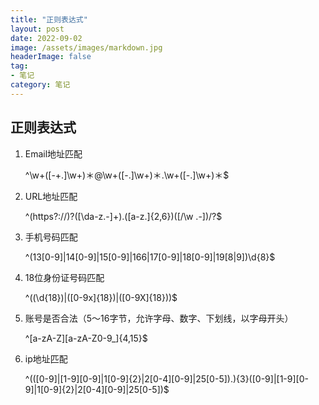 ```yaml
---
title: "正则表达式"
layout: post
date: 2022-09-02
image: /assets/images/markdown.jpg
headerImage: false
tag:
- 笔记
category: 笔记
---
```


##	正则表达式  

1. Email地址匹配    
	
	^\w+([-+.]\w+)＊@\w+([-.]\w+)＊\.\w+([-.]\w+)＊$    
 
2. URL地址匹配

	^(https?:\/\/)?([\da-z.-]+)\.([a-z.]{2,6})([\/\w .-])\/?$      

3. 手机号码匹配

	^(13[0-9]|14[0-9]|15[0-9]|166|17[0-9]|18[0-9]|19[8|9])\d{8}$  

4. 18位身份证号码匹配  
  
	^((\d{18})|([0-9x]{18})|([0-9X]{18}))$
	
5. 账号是否合法（5～16字节，允许字母、数字、下划线，以字母开头）   
   
	^[a-zA-Z][a-zA-Z0-9_]{4,15}$  
	
6. ip地址匹配  

	^(([0-9]|[1-9][0-9]|1[0-9]{2}|2[0-4][0-9]|25[0-5])\.){3}([0-9]|[1-9][0-9]|1[0-9]{2}|2[0-4][0-9]|25[0-5])$  
	
	
	  